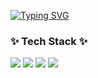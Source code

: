 [![Typing SVG](https://readme-typing-svg.demolab.com/?lines=Welcome+to+jihyo's+github)](https://git.io/typing-svg)
<h3>✨ Tech Stack ✨</h3>
<div>
  <img src="https://img.shields.io/badge/Java-007396?style=for-the-badge&logo=Java&logoColor=white"> 
<!--   <img src="https://img.shields.io/badge/JSP-007396?style=for-the-badge&logo=JSP&logoColor=white"> -->
<!--   <img src="https://img.shields.io/badge/python-3776AB?style=for-the-badge&logo=python&logoColor=white">  -->
  <img src="https://img.shields.io/badge/html5-E34F26?style=for-the-badge&logo=html5&logoColor=white"> 
  <img src="https://img.shields.io/badge/css3-1572B6?style=for-the-badge&logo=css3&logoColor=white"> 
  <img src="https://img.shields.io/badge/JavaScript-F7DF1E.svg?style=for-the-badge&logo=JavaScript&logoColor=white">
<!--   <img src="https://img.shields.io/badge/react-20232a.svg?style=for-the-badge&logo=react&logoColor=61DAFB" /> -->
</div>


